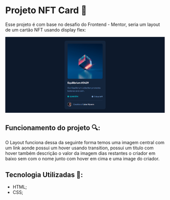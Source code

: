 # Projeto NFT Card 📱

Esse projeto é com base no desafio do Frontend - Mentor, seria um layout de um cartão NFT usando display flex:

<img src='src/images/gif-projeto-nft.gif'>

## Funcionamento do projeto 🔍:

O Layout funciona dessa da seguinte forma temos uma imagem central com um link aonde possui um hover usando transition, possui um titulo com hover também descrição o valor da imagem dias restantes o criador em baixo sem com o nome junto com hover em cima e uma image do criador.

## Tecnologia Utilizadas 🔧:

- HTML;
- CSS;
